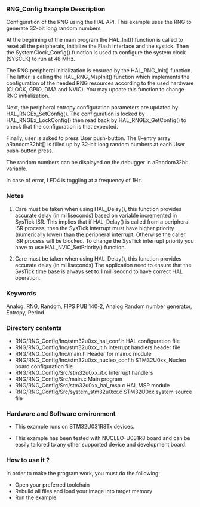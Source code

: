 ### <b>RNG_Config Example Description</b>

Configuration of the RNG using the HAL API. This example uses the RNG to generate 32-bit long random numbers.

At the beginning of the main program the HAL_Init() function is called to reset 
all the peripherals, initialize the Flash interface and the systick.
Then the SystemClock_Config() function is used to configure the system
clock (SYSCLK) to run at 48 MHz.

The RNG peripheral initialization is ensured by the HAL_RNG_Init() function.
The latter is calling the HAL_RNG_MspInit() function which implements
the configuration of the needed RNG resources according to the used hardware (CLOCK,
GPIO, DMA and NVIC). You may update this function to change RNG initialization.

Next, the peripheral entropy configuration parameters are updated by HAL_RNGEx_SetConfig().
The configuration is locked by HAL_RNGEx_LockConfig() then read back by HAL_RNGEx_GetConfig()
to check that the configuration is that expected.

Finally, user is asked to press User push-button.
The 8-entry array aRandom32bit[] is filled up by 32-bit long random numbers 
at each User push-button press.

The random numbers can be displayed on the debugger in aRandom32bit variable.

In case of error, LED4 is toggling at a frequency of 1Hz.

### <b>Notes</b>

 1. Care must be taken when using HAL_Delay(), this function provides accurate delay (in milliseconds)
    based on variable incremented in SysTick ISR. This implies that if HAL_Delay() is called from
    a peripheral ISR process, then the SysTick interrupt must have higher priority (numerically lower)
    than the peripheral interrupt. Otherwise the caller ISR process will be blocked.
    To change the SysTick interrupt priority you have to use HAL_NVIC_SetPriority() function.

 2. Care must be taken when using HAL_Delay(), this function provides accurate delay (in milliseconds)
    The application need to ensure that the SysTick time base is always set to 1 millisecond
    to have correct HAL operation.

### <b>Keywords</b>

Analog, RNG, Random, FIPS PUB 140-2, Analog Random number generator, Entropy, Period

### <b>Directory contents</b>

  - RNG/RNG_Config/Inc/stm32u0xx_hal_conf.h         HAL configuration file
  - RNG/RNG_Config/Inc/stm32u0xx_it.h               Interrupt handlers header file
  - RNG/RNG_Config/Inc/main.h                       Header for main.c module
  - RNG/RNG_Config/Inc/stm32u0xx_nucleo_conf.h      STM32U0xx_Nucleo board configuration file
  - RNG/RNG_Config/Src/stm32u0xx_it.c               Interrupt handlers
  - RNG/RNG_Config/Src/main.c                       Main program
  - RNG/RNG_Config/Src/stm32u0xx_hal_msp.c          HAL MSP module 
  - RNG/RNG_Config/Src/system_stm32u0xx.c           STM32U0xx system source file

### <b>Hardware and Software environment</b>

  - This example runs on STM32U031R8Tx devices.

  - This example has been tested with NUCLEO-U031R8 board and can be
    easily tailored to any other supported device and development board.

### <b>How to use it ?</b>

In order to make the program work, you must do the following:

 - Open your preferred toolchain 
 - Rebuild all files and load your image into target memory
 - Run the example
 